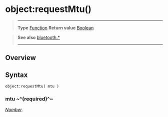# object:requestMtu()

> --------------------- ------------------------------------------------------------------------------------------
> __Type__              [Function](https://docs.coronalabs.com/api/type/Function.html)
> __Return value__      [Boolean](https://docs.coronalabs.com/api/type/Boolean.html)


> __See also__          [bluetooth.*](/plugin/bluetooth/index.md)
> --------------------- ------------------------------------------------------------------------------------------

## Overview

## Syntax

	object:requestMtu( mtu )

### mtu ~^(required)^~
_[Number](https://docs.coronalabs.com/api/type/Number.html)._